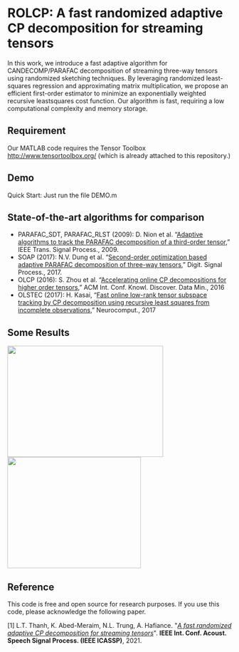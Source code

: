 # ROLCP: A  fast randomized adaptive CP decomposition for streaming tensors
In this work, we introduce a fast adaptive algorithm for CANDECOMP/PARAFAC decomposition of streaming three-way tensors using randomized sketching techniques. By leveraging randomized least-squares regression and approximating matrix multiplication, we propose an efficient first-order estimator to minimize an exponentially weighted recursive leastsquares cost function. Our algorithm is fast, requiring a low computational complexity and memory storage.

## Requirement 
Our MATLAB code requires the Tensor Toolbox http://www.tensortoolbox.org/ (which is already attached to this repository.) 
## Demo
Quick Start: Just run the file DEMO.m

## State-of-the-art algorithms for comparison

+ PARAFAC_SDT, PARAFAC_RLST (2009): D. Nion et al. “[Adaptive algorithms to track the PARAFAC decomposition of a third-order tensor](https://ieeexplore.ieee.org/document/4799120/),” IEEE Trans. Signal Process.,  2009.
+ SOAP (2017): N.V. Dung et al. “[Second-order optimization based adaptive PARAFAC decomposition of three-way tensors](https://www.sciencedirect.com/science/article/pii/S105120041730009X),” Digit. Signal Process., 2017. 
+ OLCP (2016): S. Zhou et al. “[Accelerating online CP decompositions for higher order tensors](https://dl.acm.org/doi/10.1145/2939672.2939763),”  ACM Int. Conf. Knowl. Discover. Data Min., 2016
+ OLSTEC (2017): H. Kasai, “[Fast online low-rank tensor subspace tracking by CP decomposition using recursive least squares from incomplete observations](https://www.sciencedirect.com/science/article/pii/S0925231218313584),” Neurocomput., 2017

## Some Results

<p float="left">
  <img src="https://user-images.githubusercontent.com/26319211/110488183-87920e80-80ee-11eb-9c66-42d212d07382.jpg" width="350" height='250' />
  <img src="https://user-images.githubusercontent.com/26319211/110486987-7399dd00-80ed-11eb-8163-33b9edcef365.PNG" width="300" height='250' /> 
</p>


## Reference

This code is free and open source for research purposes. If you use this code, please acknowledge the following paper.

[1] L.T. Thanh, K. Abed-Meraim, N.L. Trung, A. Hafiance. "[*A fast randomized adaptive CP decomposition for streaming tensors*](https://drive.google.com/file/d/1DAUTPryASpIoDxUZlRW_jzMSFeOS5EPm/view)". **IEEE Int. Conf. Acoust. Speech  Signal Process. (IEEE ICASSP)**, 2021.

